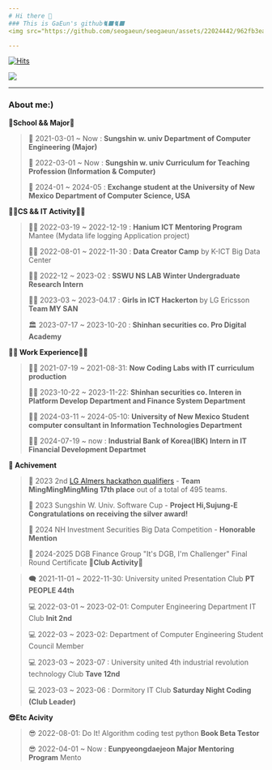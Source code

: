 ```yaml
---
# Hi there 👋
### This is GaEun's github🐈‍⬛🐈‍⬛
<img src="https://github.com/seogaeun/seogaeun/assets/22024442/962fb3ea-ae23-4cf3-8260-706d9c182632" alt="미니언즈" width="100%">

---
```


[![Hits](https://hits.seeyoufarm.com/api/count/incr/badge.svg?url=https%3A%2F%2Fgithub.com%2Fseogaeun%2Fseogaeun&count_bg=%23FFDE00&title_bg=%23000000&icon=&icon_color=%23FFFFFF&title=banana%F0%9F%8D%8C&edge_flat=false)](https://hits.seeyoufarm.com)

<img src="https://img.shields.io/badge/Banana-000000?style=for-the-badge&logo=gamebanana&logoColor=#FCEF40">

---

### About me:)

**🏫School && Major🏫**

> 🏫 2021-03-01 ~ Now : **Sungshin w. univ Department of Computer Engineering (Major)**
> 
> 🏫 2022-03-01 ~ Now : **Sungshin w. univ Curriculum for Teaching Profession (Information & Computer)**
>
> 🏫 2024-01 ~ 2024-05 : **Exchange student at the University of New Mexico Department of Computer Science, USA**


**👩‍💻CS && IT Activity👩‍💻**

>
>
>👩‍💻 2022-03-19 ~ 2022-12-19 : **Hanium ICT Mentoring Program** Mantee (Mydata life logging Application project)
>
>👩‍💻 2022-08-01 ~ 2022-11-30 : **Data Creator Camp** by K-ICT Big Data Center
>
>👩‍💻 2022-12 ~ 2023-02 : **SSWU NS LAB Winter Undergraduate Research Intern**
>
>👩‍💻 2023-03 ~ 2023-04.17 : **Girls in ICT Hackerton** by LG Ericsson **Team MY SAN**
>
>🏛️ 2023-07-17 ~ 2023-10-20 : **Shinhan securities co. Pro Digital Academy**

**🤵‍♀️ Work Experience🤵‍♀️**

>🤵‍♀️ 2021-07-19 ~ 2021-08-31: **Now Coding Labs with IT curriculum production**
>
>🤵‍♀️ 2023-10-22 ~ 2023-11-22: **Shinhan securities co. Interen in Platform Develop Department and Finance System Department**
>
>🤵‍♀️ 2024-03-11 ~ 2024-05-10: **University of New Mexico Student computer consultant in Information Technologies Department**
>
>🤵‍♀️ 2024-07-19 ~ now : **Industrial Bank of Korea(IBK) Intern in IT Financial Development Departmet**


**🏅 Achivement**

> 🏅 2023 2nd [LG AImers hackathon qualifiers](https://dacon.io/competitions/official/236055/overview/description) - **Team MingMingMingMing 17th place** out of a total of 495 teams.
> 
> 🏅 2023 Sungshin W. Univ. Software Cup - **Project Hi,Sujung-E Congratulations on receiving the silver award!** 
>
> 🏅 2024 NH Investment Securities Big Data Competition - **Honorable Mention**
> 
> 🏅 2024-2025 DGB Finance Group "It's DGB, I'm Challenger" Final Round Certificate
**🔭Club Activity🔭**

>🗨️ 2021-11-01 ~ 2022-11-30: University united Presentation Club **PT PEOPLE 44th**
>
>💻 2022-03-01 ~ 2023-02-01: Computer Engineering Department IT Club **Init 2nd**
>
>💻 2022-03 ~ 2023-02:  Department of Computer Engineering Student Council Member
>
>💻 2023-03 ~ 2023-07 : University united 4th industrial revolution technology Club **Tave 12nd**
>
>💻 2023-03 ~ 2023-06 : Dormitory IT Club **Saturday Night Coding (Club Leader)**
>
>
>


**😎Etc Acivity**
> 😎 2022-08-01: Do It! Algorithm coding test python **Book Beta Testor**
> 
> 😎 2022-04-01 ~ Now : **Eunpyeongdaejeon Major Mentoring Program** Mento
> 
<!--
### I'm interested in...
<img src="https://img.shields.io/badge/C++-000000?style=for-the-badge&logo=cplusplus&logoColor=white"> <img src="https://img.shields.io/badge/awesomelists-000000?style=for-the-badge&logo=awesomelists&logoColor=white"> <img src="https://img.shields.io/badge/Buger-000000?style=for-the-badge&logo=burgerking&logoColor=white"> <img src="https://img.shields.io/badge/android-000000?style=for-the-badge&logo=android&logoColor=white"> <img src="https://img.shields.io/badge/amazonaws-000000?style=for-the-badge&logo=amazonaws&logoColor=white"> <img src="https://img.shields.io/badge/about me-000000?style=for-the-badge&logo=aboutdotme&logoColor=white"> <img src="https://img.shields.io/badge/docker-000000?style=for-the-badge&logo=docker&logoColor=white"> <img src="https://img.shields.io/badge/expo-000000?style=for-the-badge&logo=expo&logoColor=white"> <img src="https://img.shields.io/badge/express-000000?style=for-the-badge&logo=express&logoColor=white"> <img src="https://img.shields.io/badge/figma-000000?style=for-the-badge&logo=figma&logoColor=white"> <img src="https://img.shields.io/badge/flutter-000000?style=for-the-badge&logo=flutter&logoColor=white"> <img src="https://img.shields.io/badge/aboutdotme-000000?style=for-the-badge&logo=aboutdotme&logoColor=white"> <img src="https://img.shields.io/badge/aboutdotme-000000?style=for-the-badge&logo=aboutdotme&logoColor=white"> <img src="https://img.shields.io/badge/aboutdotme-000000?style=for-the-badge&logo=aboutdotme&logoColor=white"> <img src="https://img.shields.io/badge/buymeacoffee-000000?style=for-the-badge&logo=buymeacoffee&logoColor=white"> 
-->

<!--
**seogaeun/seogaeun** is a ✨ _special_ ✨ repository because its `README.md` (this file) appears on your GitHub profile.

Here are some ideas to get you started:

🔭 I’m currently working on ...
- 🌱 I’m currently learning ...
- 👯 I’m looking to collaborate on ...
- 🤔 I’m looking for help with ...
- 💬 Ask me about ...
- 📫 How to reach me: ...
- 😄 Pronouns: ...
- ⚡ Fun fact: ...
-->

